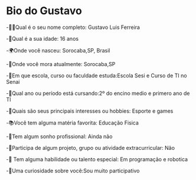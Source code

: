 # Bio do Gustavo

-🧑‍🎓Qual é o seu nome completo: Gustavo Luis Ferreira

-🎂Qual é a sua idade: 16 anos

-🌍Onde você nasceu: Sorocaba,SP, Brasil

-🏡Onde você mora atualmente:	Sorocaba,SP

-🏫Em que escola, curso ou faculdade estuda:Escola Sesi e Curso de TI no Senai

-📅Qual ano ou período está cursando:2º do encino medio e primero ano de TI

-🎨Quais são seus principais interesses ou hobbies:	Esporte e games 

-📚Você tem alguma matéria favorita: Educação Fisica

-💼Tem algum sonho profissional: Ainda não

-🤝Participa de algum projeto, grupo ou atividade extracurricular: Não

-🌟 Tem alguma habilidade ou talento especial: Em programação e robotica

-🤔Uma curiosidade sobre você:Sou muito participativo
